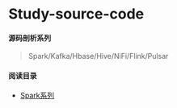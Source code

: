 Study-source-code
=================
#### 源码剖析系列  
> Spark/Kafka/Hbase/Hive/NiFi/Flink/Pulsar

#### 阅读目录  
* [Spark系列](https://github.com/V-I-C-T-O-R/spark-source-code/blob/master/spark/README.md)
